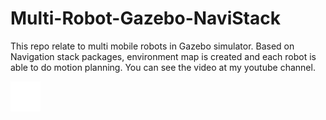 # Multi-Robot-Gazebo-NaviStack
This repo relate to multi mobile robots in Gazebo simulator. Based on Navigation stack packages, environment map is created and each robot is able to do motion planning.
You can see the video at my youtube channel. 
&nbsp;&nbsp;

[![website](./img/youtube-dark.svg)](https://www.youtube.com/channel/UCyRBig4xgAdaRdIz14Xymrg)
&nbsp;&nbsp;








[youtube]:https://www.youtube.com/channel/UCyRBig4xgAdaRdIz14Xymrg
